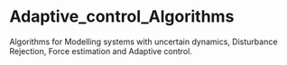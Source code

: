 # Adaptive_control_Algorithms
Algorithms for Modelling systems with uncertain dynamics, Disturbance Rejection, Force estimation and Adaptive control.
